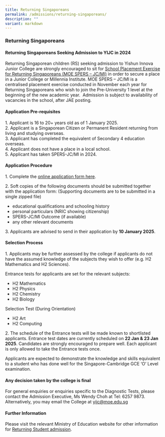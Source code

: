 ```yaml
---
title: Returning Singaporeans
permalink: /admissions/returning-singaporeans/
description: ""
variant: markdown
---
```

### **Returning Singaporeans**
#### **Returning Singaporeans Seeking Admission to YIJC in 2024**
Returning Singaporean children (RS) seeking admission to Yishun Innova Junior College are strongly encouraged to sit for&nbsp;[School Placement Exercise for Returning Singaporeans (MOE SPERS – JC/MI)](https://www.moe.gov.sg/returning-singaporeans/post-secondary)&nbsp;in order to secure a place in a Junior College or Millennia Institute. MOE SPERS – JC/MI is a centralised placement exercise conducted in November each year for Returning Singaporeans who wish to join the Pre-University 1 level at the beginning of the new academic year.&nbsp;&nbsp;Admission is subject to availability of vacancies in the school, after JAE posting.

#### **Application Pre-requisites**
1\. Applicant is 16 to 20+ years old as of 1 January 2025.<br>
2\. Applicant is a Singaporean Citizen or Permanent Resident returning from living and studying overseas.&nbsp;<br>
3\. Applicant has completed the equivalent of Secondary 4 education overseas.<br>
4\. Applicant does not have a place in a local school.<br>
5\. Applicant has taken SPERS-JC/MI in 2024.

#### **Application Procedure**
1\. Complete the&nbsp;[online application form here](https://go.gov.sg/yijc-rs).

2\. Soft copies of the following documents should be submitted together with the application form: (Supporting documents are to be submitted in a single zipped file)
* educational qualifications and schooling history
* personal particulars (NRIC showing citizenship)
* SPERS-JC/MI Outcome (if available)
* any other relevant documents&nbsp;


3\. Applicants are advised to send in their application by&nbsp;**10 January 2025**.

#### **Selection Process**
1\. Applicants may be further assessed by the college if applicants do not have the assumed knowledge of the subjects they wish to offer (e.g. H2 Mathematics and H2 Sciences).&nbsp;

Entrance tests for applicants are set for the relevant subjects:
* H2 Mathematics
* H2 Physics
* H2 Chemistry
* H2 Biology

Selection Test (During Orientation)
* H2 Art
* H2 Computing

2\. The schedule of the Entrance tests will be made known to shortlisted applicants. Entrance test dates are currently scheduled on&nbsp;**22 Jan &amp; 23 Jan 2025**. Candidates are strongly encouraged to prepare well. Each applicant is only allowed to take the Entrance tests once.

Applicants are expected to demonstrate the knowledge and skills equivalent to a student who has done well for the Singapore-Cambridge GCE ‘O’ Level examination.

#### **Any decision taken by the college is final**
For general enquiries or enquiries specific to the Diagnostic Tests, please contact the Admission Executive, Ms Wendy Choh at Tel: 6257 9873. Alternatively, you may email the College at&nbsp;[yijc@moe.edu.sg](mailto:yijc@moe.edu.sg)

#### **Further Information**
Please visit the relevant Ministry of Education website for other information for&nbsp;[Returning Student admission](https://www.moe.gov.sg/returning-singaporeans/post-secondary/spers).